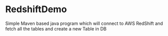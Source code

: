 # RedshiftDemo
Simple Maven based java program which will connect to AWS RedShift and fetch all the tables and create a new Table in DB

